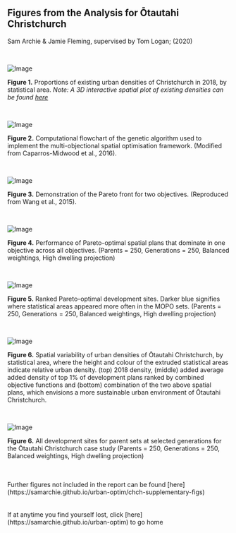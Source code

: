 ## Figures from the Analysis for Ōtautahi Christchurch

Sam Archie & Jamie Fleming, supervised by Tom Logan; (2020)

<br>

![Image](./sample-figs/existing_densities.png)

**Figure 1.** Proportions of existing urban densities of Christchurch in 2018, by statistical area. *Note: A 3D interactive spatial plot of existing densities can be found [here](https://samarchie.github.io/urban-optim/chch-existing-density.html)*

<br>

![Image](./sample-figs/flowchart.png)

**Figure 2.** Computational flowchart of the genetic algorithm used to implement the multi-objectional spatial optimisation framework. (Modified from Caparros-Midwood et al., 2016).


<br>

![Image](./sample-figs/pareto_demo.png)

**Figure 3.** Demonstration of the Pareto front for two objectives. (Reproduced from Wang et al., 2015).

<br>

![Image](./sample-figs/mopo_tradeoffs_par=250_gens=250-1.png)

**Figure 4.** Performance of Pareto-optimal spatial plans that dominate in one objective across all objectives. (Parents = 250, Generations = 250, Balanced weightings, High dwelling projection)

<br>

![Image](./sample-figs/pareto_development_sites_par=250_gens=250-1.png)

**Figure 5.** Ranked Pareto-optimal development sites. Darker blue signifies where statistical areas appeared more often in the MOPO sets. (Parents = 250, Generations = 250, Balanced weightings, High dwelling projection)

<br>

![Image](./sample-figs/densities-3d.png)

**Figure 6.** Spatial variability of urban densities of Ōtautahi Christchurch, by statistical area, where the height and colour of the extruded statistical areas indicate relative urban density. (top) 2018 density, (middle) added average added density of top 1% of development plans ranked by combined objective functions and (bottom) combination of the two above spatial plans, which envisions a more sustainable urban environment of Ōtautahi Christchurch.

<br>

![Image](./sample-figs/all_development_sites_par=250_gens=250-1.png)

**Figure 6.** All development sites for parent sets at selected generations for the Ōtautahi Christchurch case study (Parents = 250, Generations = 250, Balanced weightings, High dwelling projection)


<br>
<br>
Further figures not included in the report can be found [here](https://samarchie.github.io/urban-optim/chch-supplementary-figs)

<br>
<br>
<br>
If at anytime you find yourself lost, click [here](https://samarchie.github.io/urban-optim) to go home
